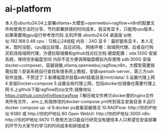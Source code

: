 # ai-platform
本人在ubuntu24.04上部署ollama+大模型+openwebui+ragflow+n8n的配置文件和使用方法的分享，节约部署排错的时间成本，我没有显卡，只能用cpu版本，如果需要用gpu自行参考改代码
主机环境
ubuntu24.04 桌面版
ip地址:192.168.0.48
cpu：12核心24线程
内存：24G
显卡：最好能有显卡，本人无米，暂时没配，cpu版比较慢，反应迟钝，
网络环境：局域网代理，后者自行购买机场局域网代理，方便拉取镜像和github找对应文档
硬盘配置：sda:120G 安装系统，保持空余磁盘空间 内存不足方便调用磁盘模拟内存使用
                sdb:300G 安装docker+composer，容器镜像,ollama,openwebui,ragflow,n8n，大模型需要按需拉取
1.安装系统自行查找有很多网上教程，安装openssh-server，第三方ssh软件连接，不赘述了
2.新建磁盘并挂载sdb1挂载目录/mnt/data/
3.设置代理上网
4.安装Docker+compose
5.设置全局代理上网，包括docker拉镜像也需要代理上网
6.上github下载ragflow的zip文件,镜像地址：https://github.com/infiniflow/ragflow
7.解压缩文件拷贝docker里的nginx文件夹所有文件，.env上,和我修改的docker-compose.yml传到宿主安装目录
8.运行docker compose up -d
9.docker ps查看容器情况
10.RAGFlow: http://你的IP地址:9380 或 http://你的IP地址:80
     Open WebUI: http://你的IP地址:3000
      n8n: http://你的IP地址:5670
11.使用方法只能自行研究没有捷径本人只希望在安装部署的环节为大家节约学习的时间成本和排错成本
